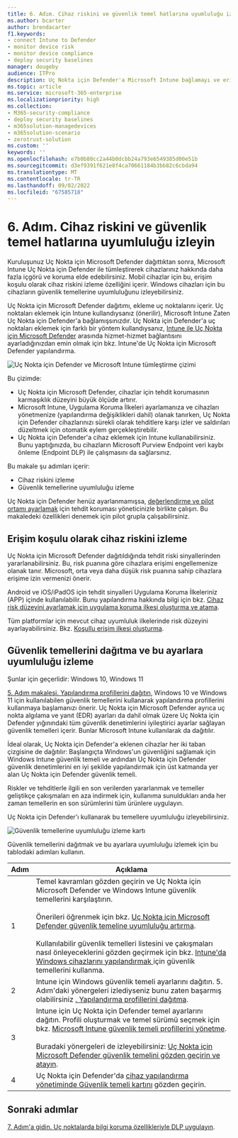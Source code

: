 ```yaml
---
title: 6. Adım. Cihaz riskini ve güvenlik temel hatlarına uyumluluğu izleyin
ms.author: bcarter
author: brendacarter
f1.keywords:
- connect Intune to Defender
- monitor device risk
- monitor device compliance
- deploy security baselines
manager: dougeby
audience: ITPro
description: Uç Nokta için Defender'a Microsoft Intune bağlamayı ve erişim koşulu olarak cihaz riskini izlemeyi öğrenin.
ms.topic: article
ms.service: microsoft-365-enterprise
ms.localizationpriority: high
ms.collection:
- M365-security-compliance
- deploy security baselines
- m365solution-managedevices
- m365solution-scenario
- zerotrust-solution
ms.custom: ''
keywords: ''
ms.openlocfilehash: e7b0b80cc2a44b0dcbb24a793e6549385d00e51b
ms.sourcegitcommit: d3ef9391f621e8f4ca70661184b3bb82c6cbda94
ms.translationtype: MT
ms.contentlocale: tr-TR
ms.lasthandoff: 09/02/2022
ms.locfileid: "67585718"
---
```

# <a name="step-6-monitor-device-risk-and-compliance-to-security-baselines"></a>6. Adım. Cihaz riskini ve güvenlik temel hatlarına uyumluluğu izleyin

Kuruluşunuz Uç Nokta için Microsoft Defender dağıttıktan sonra, Microsoft Intune Uç Nokta için Defender ile tümleştirerek cihazlarınız hakkında daha fazla içgörü ve koruma elde edebilirsiniz. Mobil cihazlar için bu, erişim koşulu olarak cihaz riskini izleme özelliğini içerir. Windows cihazları için bu cihazların güvenlik temellerine uyumluluğunu izleyebilirsiniz. 

Uç Nokta için Microsoft Defender dağıtımı, ekleme uç noktalarını içerir. Uç noktaları eklemek için Intune kullandıysanız (önerilir), Microsoft Intune Zaten Uç Nokta için Defender'a bağlamışsınızdır. Uç Nokta için Defender'a uç noktaları eklemek için farklı bir yöntem kullandıysanız, [Intune ile Uç Nokta için Microsoft Defender](/mem/intune/protect/advanced-threat-protection-configure) arasında hizmet-hizmet bağlantısını ayarladığınızdan emin olmak için bkz. Intune'de Uç Nokta için Microsoft Defender yapılandırma. 


![Uç Nokta için Defender ve Microsoft Intune tümleştirme çizimi](../media/devices/devices-defender-for-endpoint-steps.png#lightbox)

Bu çizimde:
- Uç Nokta için Microsoft Defender, cihazlar için tehdit korumasının karmaşıklık düzeyini büyük ölçüde artırır. 
- Microsoft Intune, Uygulama Koruma İlkeleri ayarlamanıza ve cihazları yönetmenize (yapılandırma değişiklikleri dahil) olanak tanırken, Uç Nokta için Defender cihazlarınızı sürekli olarak tehditlere karşı izler ve saldırıları düzeltmek için otomatik eylem gerçekleştirebilir. 
- Uç Nokta için Defender'a cihaz eklemek için Intune kullanabilirsiniz. Bunu yaptığınızda, bu cihazların Microsoft Purview Endpoint veri kaybı önleme (Endpoint DLP) ile çalışmasını da sağlarsınız.

Bu makale şu adımları içerir:
- Cihaz riskini izleme
- Güvenlik temellerine uyumluluğu izleme

Uç Nokta için Defender henüz ayarlanmamışsa, [değerlendirme ve pilot ortamı ayarlamak](../security/defender/eval-defender-endpoint-overview.md) için tehdit koruması yöneticinizle birlikte çalışın. Bu makaledeki özellikleri denemek için pilot grupla çalışabilirsiniz.

## <a name="monitor-device-risk-as-a-condition-for-access"></a>Erişim koşulu olarak cihaz riskini izleme

Uç Nokta için Microsoft Defender dağıtıldığında tehdit riski sinyallerinden yararlanabilirsiniz. Bu, risk puanına göre cihazlara erişimi engellemenize olanak tanır. Microsoft, orta veya daha düşük risk puanına sahip cihazlara erişime izin vermenizi önerir.

Android ve iOS/iPadOS için tehdit sinyalleri Uygulama Koruma İlkeleriniz (APP) içinde kullanılabilir. Bunu yapılandırma hakkında bilgi için bkz. [Cihaz risk düzeyini ayarlamak için uygulama koruma ilkesi oluşturma ve atama](/mem/intune/protect/advanced-threat-protection-configure#create-and-assign-compliance-policy-to-set-device-risk-level).

Tüm platformlar için mevcut cihaz uyumluluk ilkelerinde risk düzeyini ayarlayabilirsiniz. Bkz. [Koşullu erişim ilkesi oluşturma](/mem/intune/protect/advanced-threat-protection-configure#create-a-conditional-access-policy).

## <a name="deploy-security-baselines-and-monitor-compliance-to-these-settings"></a>Güvenlik temellerini dağıtma ve bu ayarlara uyumluluğu izleme

Şunlar için geçerlidir: Windows 10, Windows 11

[5. Adım makalesi. Yapılandırma profillerini dağıtın](manage-devices-with-intune-configuration-profiles.md), Windows 10 ve Windows 11 için kullanılabilen güvenlik temellerini kullanarak yapılandırma profillerini kullanmaya başlamanızı önerir. Uç Nokta için Microsoft Defender ayrıca uç nokta algılama ve yanıt (EDR) ayarları da dahil olmak üzere Uç Nokta için Defender yığınındaki tüm güvenlik denetimlerini iyileştirici ayarlar sağlayan güvenlik temelleri içerir. Bunlar Microsoft Intune kullanılarak da dağıtılır.

İdeal olarak, Uç Nokta için Defender'a eklenen cihazlar her iki taban çizgisine de dağıtılır: Başlangıçta Windows'un güvenliğini sağlamak için Windows Intune güvenlik temeli ve ardından Uç Nokta için Defender güvenlik denetimlerini en iyi şekilde yapılandırmak için üst katmanda yer alan Uç Nokta için Defender güvenlik temeli.

Riskler ve tehditlerle ilgili en son verilerden yararlanmak ve temeller geliştikçe çakışmaları en aza indirmek için, kullanıma sunuldukları anda her zaman temellerin en son sürümlerini tüm ürünlere uygulayın. 

Uç Nokta için Defender'ı kullanarak bu temellere uyumluluğu izleyebilirsiniz. 

![Güvenlik temellerine uyumluluğu izleme kartı](../media/devices/secconmgmt-baseline-card.png#lightbox)

Güvenlik temellerini dağıtmak ve bu ayarlara uyumluluğu izlemek için bu tablodaki adımları kullanın.


|Adım  |Açıklama  |
|---------|---------|
|1     |Temel kavramları gözden geçirin ve Uç Nokta için Microsoft Defender ve Windows Intune güvenlik temellerini karşılaştırın. <br><br>Önerileri öğrenmek için bkz. [Uç Nokta için Microsoft Defender güvenlik temeline uyumluluğu artırma](../security/defender-endpoint/configure-machines-security-baseline.md).<br><br>Kullanılabilir güvenlik temelleri listesini ve çakışmaları nasıl önleyeceklerini gözden geçirmek için bkz. [Intune'da Windows cihazlarını yapılandırmak ](/mem/intune/protect/security-baselines) için güvenlik temellerini kullanma.         |
|2     |  Intune için Windows güvenlik temeli ayarlarını dağıtın. 5. Adım'daki yönergeleri izlediyseniz bunu zaten başarmış olabilirsiniz [. Yapılandırma profillerini dağıtma](manage-devices-with-intune-configuration-profiles.md).        |
|3    |  Intune için Uç Nokta için Defender temel ayarlarını dağıtın. Profili oluşturmak ve temel sürümü seçmek için bkz. [Microsoft Intune güvenlik temeli profillerini yönetme](/mem/intune/protect/security-baselines-configure).<br><br>Buradaki yönergeleri de izleyebilirsiniz: [Uç Nokta için Microsoft Defender güvenlik temelini gözden geçirin ve atayın](../security/defender-endpoint/configure-machines-security-baseline.md#review-and-assign-the-microsoft-defender-for-endpoint-security-baseline).     |
|4     | Uç Nokta için Defender'da [cihaz yapılandırma yönetiminde Güvenlik temeli kartını](../security/defender-endpoint/configure-machines.md) gözden geçirin.          |


## <a name="next-steps"></a>Sonraki adımlar
[7. Adım'a gidin. Uç noktalarda bilgi koruma özellikleriyle DLP uygulayın](manage-devices-with-intune-dlp-mip.md).
